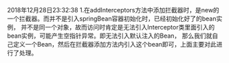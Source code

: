 2018年12月28日23:32:38
1.在addInterceptors方法中添加拦截器时，是new的一个拦截器。而并不是引入springBean容器初始化时，已经初始化好了的bean实例，
并不是同一个对象，故而访问时肯定是无法引入Interceptor类里面引入的bean实例，可能产生空指针异常。即无法引入默认注入的Bean，
那么我们就自己定义一个Bean，然后在拦截器添加方法内引入这个bean即可，上面主要对此进行了处理。